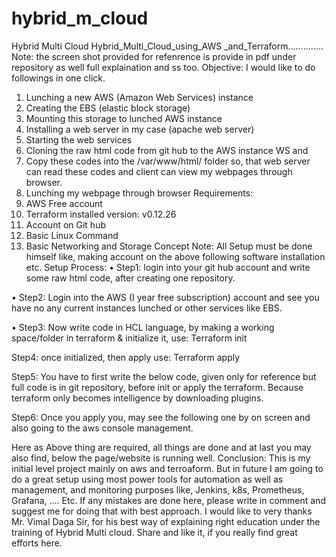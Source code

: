 # hybrid_m_cloud
Hybrid Multi Cloud
Hybrid_Multi_Cloud_using_AWS _and_Terraform…………..
Note: the screen shot provided for refenrence is provide in pdf under repository as well full explaination and ss too.
Objective: I would like to do followings in one click.
1.	Lunching a new AWS (Amazon Web Services) instance
2.	Creating the EBS (elastic block storage)
3.	Mounting this storage to lunched AWS instance 
4.	Installing a web server in my case (apache web server)
5.	Starting the web services
6.	Cloning the raw html code from git hub to the AWS instance WS and 
7.	Copy these codes into the /var/www/html/ folder so, that web server can read these codes and client can view my webpages through browser.
8.	Lunching my webpage through browser
Requirements: 
1.	AWS Free account
2.	Terraform installed version: v0.12.26
3.	Account on Git hub
4.	Basic Linux Command
5.	Basic Networking and Storage Concept
Note: All Setup must be done himself like, making account on the above following software installation etc.
Setup Process:
•	Step1: login into your git hub account and write some raw html code, after creating one repository.
 

•	Step2: Login into the AWS (I year free subscription) account and see you have no any current instances lunched or other services like EBS.
 
•	Step3:  Now write code in HCL language, by making a working space/folder in terraform & initialize it, use: Terraform init

 
Step4: once initialized, then apply use: Terraform apply

Step5: You have to first write the below code, given only for reference but full code is in git repository, before init or apply the terraform. Because terraform only becomes intelligence by downloading plugins.


 
 
Step6: Once you apply you, may see the following one by on screen and also going to the aws console management.

Here as Above thing are required, all things are done and at last you may also find, below the page/website is running well.
Conclusion:
This is my initial level project mainly on aws and terroaform. But in future I am going to do a great setup using most power tools for automation as well as management, and monitoring purposes like, Jenkins, k8s, Prometheus, Grafana, …. Etc.
If any mistakes are done here, please write in comment and suggest me for doing that with best approach.
I would like to very thanks Mr. Vimal Daga Sir, for his best way of explaining right education under the training of Hybrid Multi cloud. Share and like it, if you really find great efforts here.

 
 
